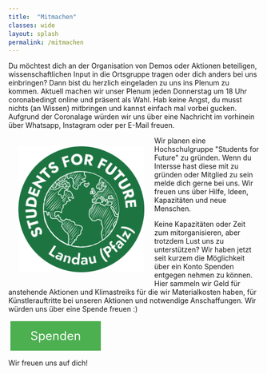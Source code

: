 ```yaml
---
title:  "Mitmachen"
classes: wide
layout: splash
permalink: /mitmachen
---
```


Du möchtest dich an der Organisation von Demos oder Aktionen beteiligen, wissenschaftlichen Input in die Ortsgruppe tragen oder dich anders bei uns einbringen? Dann bist du herzlich eingeladen zu uns ins Plenum zu kommen. Aktuell machen wir unser Plenum jeden Donnerstag um 18 Uhr coronabedingt online und präsent als Wahl. Hab keine Angst, du musst nichts (an Wissen) mitbringen und kannst einfach mal vorbei gucken. Aufgrund der Coronalage würden wir uns über eine Nachricht im vorhinein über Whatsapp, Instagram oder per E-Mail freuen. <br>

<img src="assets/images/Logo StudentsforFuture Landau.png" alt="SharePic Klimastreik 25.3" style="float:left;" hspace=20 vspace=20 height="50%" width="50%">Wir planen eine Hochschulgruppe "Students for Future" zu gründen. Wenn du Intersse hast diese mit zu gründen oder Mitglied zu sein melde dich gerne bei uns. Wir freuen uns über Hilfe, Ideen, Kapazitäten und neue Menschen. <br>

Keine Kapazitäten oder Zeit zum mitorganisieren, aber trotzdem Lust uns zu unterstützen? Wir haben jetzt seit kurzem die Möglichkeit über ein Konto Spenden entgegen nehmen zu können. Hier sammeln wir Geld für anstehende Aktionen und Klimastreiks für die wir Materialkosten haben, für Künstlerauftritte bei unseren Aktionen und notwendige Anschaffungen. Wir würden uns über eine Spende freuen :) <br>

<style>
.button5 {
  border: none;
  color: white;
  padding: 15px 15px;
  text-align: center;
  text-decoration: none;
  display: inline-block;
  font-size: 24px;
  margin: 2px 4px;
  float: center !important;
  cursor: pointer;
  width: 30%;
}

.button5 {background-color: #4CAF50;} /* Green */

</style>  
  
<a class="button5" href="https://opencollective.com/klimastreik-landau"
       target="" style="color: white" >Spenden</a> <br>

Wir freuen uns auf dich!
